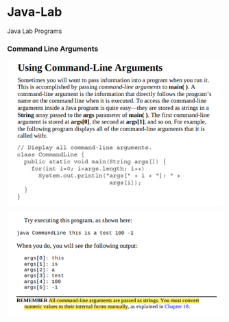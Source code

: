# Java-Lab
Java Lab Programs

### Command Line Arguments
![Theory](screenshots/cli.PNG)

![Output](screenshots/cli1.PNG)
